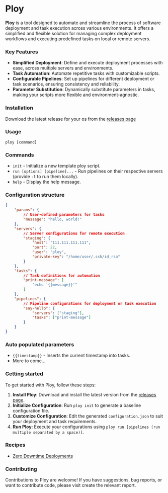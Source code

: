 # Ploy
**Ploy** is a tool designed to automate and streamline the process of software deployment and task execution across various environments. It offers a simplified and flexible solution for managing complex deployment workflows and executing predefined tasks on local or remote servers.

### Key Features
- **Simplified Deployment**: Define and execute deployment processes with ease, across multiple servers and environments.
- **Task Automation**: Automate repetitive tasks with customizable scripts.
- **Configurable Pipelines**: Set up pipelines for different deployment or task scenarios, ensuring consistency and reliability.
- **Parameter Substitution**: Dynamically substitute parameters in tasks, making your scripts more flexible and environment-agnostic.


### Installation
Download the latest release for your os from the [releases page](https://github.com/davesavic/ploy/releases)

### Usage
`ploy [command]`

### Commands
- `init` - Initialize a new template ploy script.
- `run [options] [pipeline]...` - Run pipelines on their respective servers (provide `-l` to run them locally).
- `help` - Display the help message.

### Configuration structure
```json
{
    "params": {
        // User-defined parameters for tasks
        "message": "hello, world!"
    },
    "servers": {
        // Server configurations for remote execution
        "staging": {
            "host": "111.111.111.111",
            "port": 22,
            "user": "ploy",
            "private-key": "/home/user/.ssh/id_rsa"
        }
    },
    "tasks": {
        // Task definitions for automation
        "print-message": [
            "echo '{{message}}'"
        ]
    },
    "pipelines": {
        // Pipeline configurations for deployment or task execution
        "say-hello": {
            "servers": ["staging"],
            "tasks": ["print-message"]
        }
    }
}
```

### Auto populated parameters
- `{{timestamp}}` -  Inserts the current timestamp into tasks.
- More to come...

### Getting started
To get started with Ploy, follow these steps:

1. **Install Ploy**: Download and install the latest version from the [releases page](https://github.com/davesavic/ploy/releases).
2. **Initialize Configuration**: Run `ploy init` to generate a baseline configuration file.
3. **Customize Configuration**: Edit the generated `configuration.json` to suit your deployment and task requirements.
4. **Run Ploy**: Execute your configurations using `ploy run [pipelines (run multiple separated by a space)]`.

### Recipes
- [Zero Downtime Deployments](https://github.com/davesavic/ploy/recipes/zero-downtime-deployment.json)

### Contributing
Contributions to Ploy are welcome! 
If you have suggestions, bug reports, or want to contribute code, please visit create the relevant report.